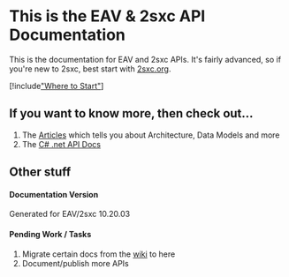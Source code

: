 
# This is the **EAV & 2sxc API Documentation**

This is the documentation for EAV and 2sxc APIs. It's fairly advanced, so if you're new to 2sxc, best start with [2sxc.org](https://2sxc.org/).

[!include["Where to Start"](shared/where-to-start.md)]

## If you want to know more, then check out...

1. The [Articles](xref:Articles.Home) which tells you about Architecture, Data Models and more
1. The [C# .net API Docs](xref:Api.DotNet)

## Other stuff

#### Documentation Version

Generated for EAV/2sxc 10.20.03

#### Pending Work / Tasks

1. Migrate certain docs from the [wiki](https://github.com/2sic/2sxc/wiki) to here
1. Document/publish more APIs